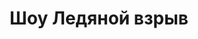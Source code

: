 ---
layout: post
title: Шоу Ледяной взрыв
description: 
tags: [Услуги, Крио шоу]
categories: [Крио шоу]
image:
    feature: posts/ice-boom.jpg
---